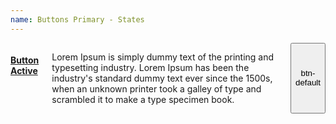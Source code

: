 ```yaml
---
name: Buttons Primary - States
---
```



<div class="row">
  <div class="columns three">
      <h4><a href="#">Button Active</a></h4>
      <p>Lorem Ipsum is simply dummy text of the printing and typesetting industry. Lorem Ipsum has been the industry's standard dummy text ever since the 1500s, when an unknown printer took a galley of type and scrambled it to make a type specimen book.</p>
      <button type="button" class="btn btn-default">btn-default</button>
    </div>
  </div>







